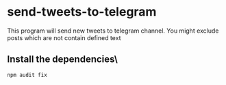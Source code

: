 # send-tweets-to-telegram
This program will send new tweets to telegram channel. You might exclude posts which are not contain defined text

## Install the dependencies\
```sh
npm audit fix
```
 
